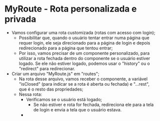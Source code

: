 # MyRoute - Rota personalizada e privada

- Vamos configurar uma rota customizada (rotas com acesso com login);
    - Possibilitar que, quando o usuário tentar entrar numa página que requer login, ele seja direcionado para a página de login e depois redirecionado para a página que tentou entrar;
    - Por isso, vamos precisar de um componente personalizado, para utilizar a rota fechada dentro do componente se o usuário estiver logado. Se ele não estiver logado, podemos usar o "history" ou o "redirect" para redirecionar.
- Criar um arquivo "MyRoute.js" em "routes";
    - Na rota desse arquivo, vamos receber o componente, a variável "isClosed" (para indicar se a rota é aberta ou fechada) e "...rest", que é o resto das propriedades;
    - Nessa rota:
      - Verificamos se o usuário está logado;
        - Se não estiver e rota for fechada, redireciona ele para a tela de login e envia a tela que o usuário estava.
      -

